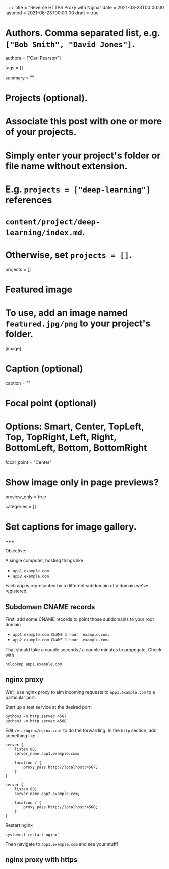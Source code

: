 +++
title = "Reverse HTTPS Proxy with Nginx"
date = 2021-08-23T00:00:00
lastmod = 2021-08-23T00:00:00
draft = true

# Authors. Comma separated list, e.g. `["Bob Smith", "David Jones"]`.
authors = ["Carl Pearson"]

tags = []

summary = ""

# Projects (optional).
#   Associate this post with one or more of your projects.
#   Simply enter your project's folder or file name without extension.
#   E.g. `projects = ["deep-learning"]` references 
#   `content/project/deep-learning/index.md`.
#   Otherwise, set `projects = []`.
projects = []

# Featured image
# To use, add an image named `featured.jpg/png` to your project's folder. 
[image]
  # Caption (optional)
  caption = ""

  # Focal point (optional)
  # Options: Smart, Center, TopLeft, Top, TopRight, Left, Right, BottomLeft, Bottom, BottomRight
  focal_point = "Center"

  # Show image only in page previews?
  preview_only = true


categories = []

# Set captions for image gallery.


+++

Objective:

A single computer, hosting things like
* `app1.example.com`
* `app2.example.com`

Each app is represented by a different subdomain of a domain we've registered.

## Subdomain CNAME records

First, add some CNAME records to point those subdomains to your root domain
* `app1.example.com CNAME 1 hour  example.com.`
* `app2.example.com CNAME 1 hour  example.com.`

That should take a couple seconds / a couple minutes to propogate.
Check with 

```
nslookup app1.example.com
```

## nginx proxy

We'll use nginx proxy to aim incoming requests to `app1.example.com` to a particular port.

Start up a test service at the desired port:

```
python3 -m http.server 4567
python3 -m http.server 4568
```

Edit `/etc/nginx/nginx.conf` to do the forwarding.
In the `http` section, add something like

```nginx
server {
    listen 80;
    server_name app1.example.com;

    location / {
        proxy_pass http://localhost:4567;
    }   
}

server {
    listen 80;
    server_name app2.example.com;

    location / {
        proxy_pass http://localhost:4568;
    }   
}
```

Restart nginx

```
systemctl restart nginx`
```

Then navigate to `app1.example.com` and see your stuff!

## nginx proxy with https

